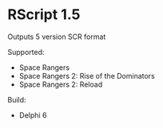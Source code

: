 # RScript 1.5
Outputs 5 version SCR format

Supported:
- Space Rangers 
- Space Rangers 2: Rise of the Dominators
- Space Rangers 2: Reload

Build:
- Delphi 6
